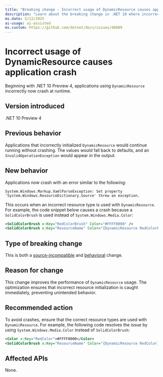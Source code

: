 ```yaml
---
title: "Breaking change - Incorrect usage of DynamicResource causes application crash"
description: "Learn about the breaking change in .NET 10 where incorrect usage of DynamicResource now causes application crashes."
ms.date: 5/12/2025
ai-usage: ai-assisted
ms.custom: https://github.com/dotnet/docs/issues/46089
---
```


# Incorrect usage of DynamicResource causes application crash

Beginning with .NET 10 Preview 4, applications using `DynamicResource` incorrectly now crash at runtime.

## Version introduced

.NET 10 Preview 4

## Previous behavior

Applications that incorrectly initialized `DynamicResource` would continue running without crashing. The values would fall back to defaults, and an `InvalidOperationException` would appear in the output.

## New behavior

Applications now crash with an error similar to the following:

```output
System.Windows.Markup.XamlParseException: Set property 'System.Windows.ResourceDictionary.Source' threw an exception.
```

This occurs when an incorrect resource type is used with `DynamicResource`. For example, the code snippet below causes a crash because a `SolidColorBrush` is used instead of `System.Windows.Media.Color`:

```xml
<SolidColorBrush x:Key="RedColorBrush" Color="#FFFF0000" />
<SolidColorBrush x:Key="ResourceName" Color="{DynamicResource RedColorBrush}" />
```

## Type of breaking change

This is both a [source-incompatible](../../categories.md#source-compatibility) and [behavioral](../../categories.md#behavioral-change) change.

## Reason for change

This change improves the performance of `DynamicResource` usage. The optimization ensures that incorrect resource initialization is caught immediately, preventing unintended behavior.

## Recommended action

To avoid crashes, ensure that the correct resource types are used with `DynamicResource`. For example, the following code resolves the issue by using `System.Windows.Media.Color` instead of `SolidColorBrush`:

```xml
<Color x:Key="RedColor">#FFFF0000</Color>
<SolidColorBrush x:Key="ResourceName" Color="{DynamicResource RedColor}" />
```

## Affected APIs

None.
